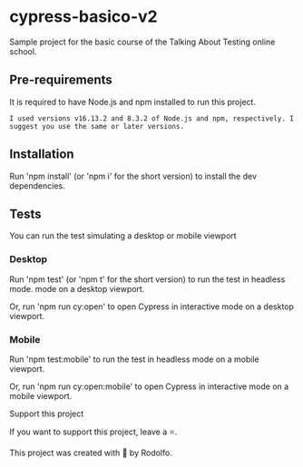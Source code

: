 # cypress-basico-v2

Sample project for the basic course of the Talking About Testing online school.

## Pre-requirements

It is required to have Node.js and npm installed to run this project.

    I used versions v16.13.2 and 8.3.2 of Node.js and npm, respectively. I suggest you use the same or later versions.

## Installation

Run 'npm install' (or 'npm i' for the short version) to install the dev dependencies.

## Tests

You can run the test simulating a desktop or mobile viewport

### Desktop

Run 'npm test' (or 'npm t' for the short version) to run the test in headless mode.
mode on a desktop viewport.

Or, run 'npm run cy:open' to open Cypress in interactive mode on a desktop viewport.

### Mobile

Run 'npm test:mobile' to run the test in headless mode on a mobile viewport.

Or, run 'npm run cy:open:mobile' to open Cypress in interactive mode on a mobile viewport.

Support this project

If you want to support this project, leave a ⭐.

This project was created with 💚 by Rodolfo.